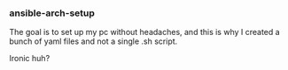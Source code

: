 ### ansible-arch-setup

The goal is to set up my pc without headaches, and this is why I created a bunch of yaml files and not a single .sh script.

Ironic huh?